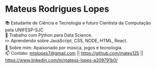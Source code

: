 # Mateus Rodrigues Lopes

📚 Estudante de Ciência e Tecnologia e futuro Cientista da Computação pela UNIFESP-SJC
<br/>🐍 Trabalho com Python para Data Science.
<br/>✏️ Aprendendo sobre JavaScript, CSS, NODE, HTML, React.
<br/>💬 Sobre mim: Apaixonado por música, jogos e tecnologia.
<br/>📫 Contato: mtslopes7@gmail.com || https://github.com/mates125 || https://www.linkedin.com/in/mateus-lopes-a209791b0/
